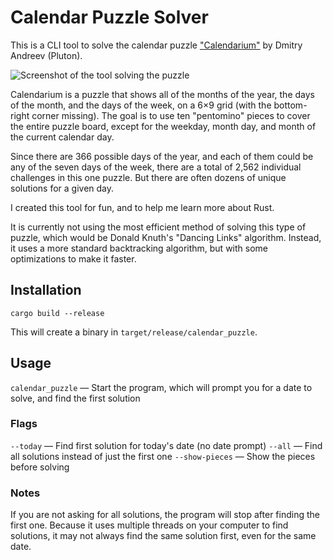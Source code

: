 # Calendar Puzzle Solver

This is a CLI tool to solve the calendar puzzle ["Calendarium"][calendarium] by Dmitry Andreev (Pluton).

[calendarium]: https://www.youtube.com/watch?v=FCt1SOVM--0

![Screenshot of the tool solving the puzzle](https://github.com/user-attachments/assets/e07de674-e409-4aa3-8f64-3eab6eee9b36)

Calendarium is a puzzle that shows all of the months of the year, the days of the month, and the days of the week, on a 6×9 grid (with the bottom-right corner missing). The goal is to use ten "pentomino" pieces to cover the entire puzzle board, except for the weekday, month day, and month of the current calendar day.

Since there are 366 possible days of the year, and each of them could be any of the seven days of the week, there are a total of 2,562 individual challenges in this one puzzle. But there are often dozens of unique solutions for a given day.

I created this tool for fun, and to help me learn more about Rust.

It is currently not using the most efficient method of solving this type of puzzle, which would be Donald Knuth's "Dancing Links" algorithm. Instead, it uses a more standard backtracking algorithm, but with some optimizations to make it faster.

## Installation

`cargo build --release`

This will create a binary in `target/release/calendar_puzzle`.

## Usage

`calendar_puzzle` — Start the program, which will prompt you for a date to solve, and find the first solution

### Flags

`--today` — Find first solution for today's date (no date prompt)
`--all` — Find all solutions instead of just the first one
`--show-pieces` — Show the pieces before solving

### Notes

If you are not asking for all solutions, the program will stop after finding the first one. Because it uses multiple threads on your computer to find solutions, it may not always find the same solution first, even for the same date.


